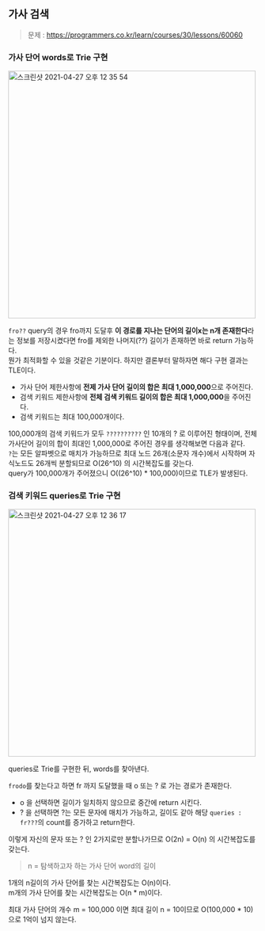 <h2>가사 검색</h2>

> 문제 : https://programmers.co.kr/learn/courses/30/lessons/60060

<h3>가사 단어 words로 Trie 구현</h3>
<img width="500" alt="스크린샷 2021-04-27 오후 12 35 54" src="https://user-images.githubusercontent.com/54436228/116181285-4f559680-a755-11eb-9974-ec7cd4aa82fb.png">

```fro??``` query의 경우 fro까지 도달후 **이 경로를 지나는 단어의 길이x는 n개 존재한다**라는 정보를 저장시켰다면 fro를 제외한 나머지(??) 길이가 존재하면 바로 return 가능하다.<br>
뭔가 최적화할 수 있을 것같은 기분이다. 하지만 결론부터 말하자면 해다 구현 결과는 TLE이다.<br>

- 가사 단어 제한사항에 **전제 가사 단어 길이의 합은 최대 1,000,000**으로 주어진다.
- 검색 키워드 제한사항에 **전체 검색 키워드 길이의 합은 최대 1,000,000**을 주어진다.
- 검색 키워드는 최대 100,000개이다.

100,000개의 검색 키워드가 모두 ```??????????``` 인 10개의 ? 로 이루어진 형태이며, 전체 가사단어 길이의 합이 최대인 1,000,000로 주어진 경우를 생각해보면 다음과 같다.<br>
```?```는 모든 알파벳으로 매치가 가능하므로 최대 노드 26개(소문자 개수)에서 시작하며 자식노드도 26개씩 분할되므로 O(26^10) 의 시간복잡도를 갖는다.<br>
query가 100,000개가 주어졌으니 O((26^10) * 100,000)이므로 TLE가 발생된다.<br>


<h3>검색 키워드 queries로 Trie 구현</h3>
<img width="500" alt="스크린샷 2021-04-27 오후 12 36 17" src="https://user-images.githubusercontent.com/54436228/116181377-7ca24480-a755-11eb-99a3-fb636f063bb4.png">

queries로 Trie를 구현한 뒤, words를 찾아낸다.<br>

```frodo```를 찾는다고 하면 fr 까지 도달했을 때 o 또는 ? 로 가는 경로가 존재한다.<br>
- o 을 선택하면 길이가 일치하지 않으므로 중간에 return 시킨다.<br>
- ? 을 선택하면 ?는 모든 문자에 매치가 가능하고, 길이도 같아 해당 ```queries : fr???```의 count를 증가하고 return한다.<br>

이렇게 자신의 문자 또는 ? 인 2가지로만 분할나가므로 O(2n) = O(n) 의 시간복잡도를 갖는다. 
> n = 탐색하고자 하는 가사 단어 word의 길이 

1개의 n길이의 가사 단어를 찾는 시간복잡도는 O(n)이다.<br>
m개의 가사 단어를 찾는 시간복잡도는 O(n * m)이다.<br>

최대 가사 단어의 개수 m = 100,000 이면 최대 길이 n = 10이므로 O(100,000 * 10) 으로 1억이 넘지 않는다.<br>
